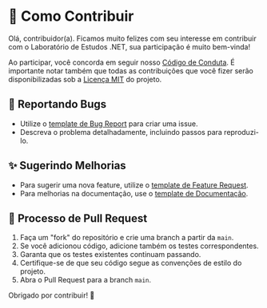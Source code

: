 # 🤝 Como Contribuir

Olá, contribuidor(a). Ficamos muito felizes com seu interesse em contribuir com o Laboratório de Estudos .NET, sua participação é muito bem-vinda!

Ao participar, você concorda em seguir nosso [Código de Conduta](./CODE_OF_CONDUCT.md). É importante notar também que todas as contribuições que você fizer serão disponibilizadas sob a [Licença MIT](../LICENSE) do projeto.

## 🐞 Reportando Bugs

- Utilize o [template de Bug Report](https://github.com/heviane/templates-for-projects/issues/new?assignees=&labels=bug&template=bug_report.md&title=%5BBUG%5D+-) para criar uma issue.
- Descreva o problema detalhadamente, incluindo passos para reproduzi-lo.

## ✨ Sugerindo Melhorias

- Para sugerir uma nova feature, utilize o [template de Feature Request](https://github.com/heviane/templates-for-projects/issues/new?assignees=&labels=feature&template=feature_request.md&title=%5BFEATURE%5D+-+).
- Para melhorias na documentação, use o [template de Documentação](https://github.com/heviane/templates-for-projects/issues/new?assignees=&labels=documentation&template=documentation_improvement.md&title=%5BDOCS%5D+-+).

## 🚀 Processo de Pull Request

1. Faça um "fork" do repositório e crie uma branch a partir da `main`.
2. Se você adicionou código, adicione também os testes correspondentes.
3. Garanta que os testes existentes continuam passando.
4. Certifique-se de que seu código segue as convenções de estilo do projeto.
5. Abra o Pull Request para a branch `main`.

Obrigado por contribuir! 💙
